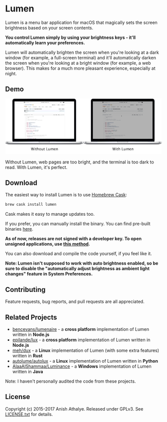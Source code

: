 # Lumen

Lumen is a menu bar application for macOS that magically sets the screen
brightness based on your screen contents.

**You control Lumen simply by using your brightness keys - it'll automatically
learn your preferences.**

Lumen will automatically brighten the screen when you're looking at a dark
window (for example, a full-screen terminal) and it'll automatically darken the
screen when you're looking at a bright window (for example, a web browser).
This makes for a much more pleasant experience, especially at night.

## Demo

![Demo][demo]

Without Lumen, web pages are too bright, and the terminal is too dark to read.
With Lumen, it's perfect.

## Download

The easiest way to install Lumen is to use [Homebrew Cask][cask]:

```bash
brew cask install lumen
```

Cask makes it easy to manage updates too.

If you prefer, you can manually install the binary. You can find pre-built
binaries [here][releases].

**As of now, releases are not signed with a developer key. To open unsigned
applications, use [this method][opening-unsigned].**

You can also download and compile the code yourself, if you feel like it.

**Note: Lumen isn't supposed to work with auto brightness enabled, so be sure
to disable the "automatically adjust brightness as ambient light changes"
feature in System Preferences.**

## Contributing

Feature requests, bug reports, and pull requests are all appreciated.

## Related Projects

* [bencevans/lumenaire](https://github.com/bencevans/lumenaire) - a **cross
  platform** implementation of Lumen written in **Node.js**
* [epilande/lux](https://github.com/epilande/lux) - a **cross platform**
  implementation of Lumen written in **Node.js**
* [meh/dux](https://github.com/meh/dux) - a **Linux** implementation of Lumen
  (with some extra features) written in **Rust**
* [autolume/autolux](https://github.com/autolume/autolux) - a **Linux**
  implementation of Lumen written in **Python**
* [AlaaAlShammaa/Luminance](https://github.com/AlaaAlShammaa/Luminance) - a
  **Windows** implementation of Lumen written in **Java**

Note: I haven't personally audited the code from these projects.

## License

Copyright (c) 2015-2017 Anish Athalye. Released under GPLv3. See
[LICENSE.txt][license] for details.

[demo]: assets/demo.gif
[cask]: https://caskroom.github.io/
[opening-unsigned]: https://support.apple.com/kb/ph14369
[releases]: https://github.com/anishathalye/lumen/releases
[license]: LICENSE.txt

